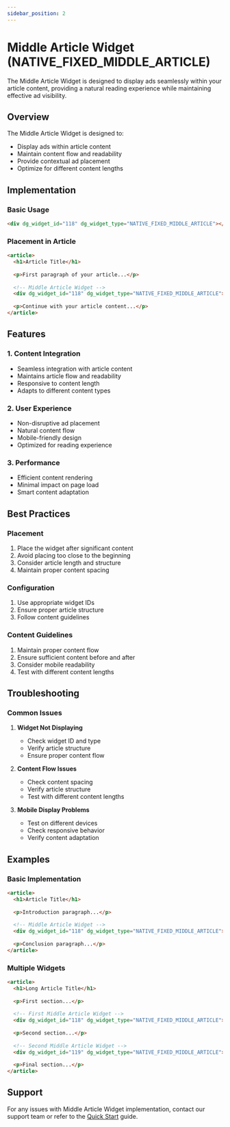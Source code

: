 ```yaml
---
sidebar_position: 2
---
```


# Middle Article Widget (NATIVE_FIXED_MIDDLE_ARTICLE)

The Middle Article Widget is designed to display ads seamlessly within your article content, providing a natural reading experience while maintaining effective ad visibility.

## Overview

The Middle Article Widget is designed to:
- Display ads within article content
- Maintain content flow and readability
- Provide contextual ad placement
- Optimize for different content lengths

## Implementation

### Basic Usage
```html
<div dg_widget_id="118" dg_widget_type="NATIVE_FIXED_MIDDLE_ARTICLE"></div>
```

### Placement in Article
```html
<article>
  <h1>Article Title</h1>
  
  <p>First paragraph of your article...</p>
  
  <!-- Middle Article Widget -->
  <div dg_widget_id="118" dg_widget_type="NATIVE_FIXED_MIDDLE_ARTICLE"></div>
  
  <p>Continue with your article content...</p>
</article>
```

## Features

### 1. Content Integration
- Seamless integration with article content
- Maintains article flow and readability
- Responsive to content length
- Adapts to different content types

### 2. User Experience
- Non-disruptive ad placement
- Natural content flow
- Mobile-friendly design
- Optimized for reading experience

### 3. Performance
- Efficient content rendering
- Minimal impact on page load
- Smart content adaptation

## Best Practices

### Placement
1. Place the widget after significant content
2. Avoid placing too close to the beginning
3. Consider article length and structure
4. Maintain proper content spacing

### Configuration
1. Use appropriate widget IDs
2. Ensure proper article structure
3. Follow content guidelines

### Content Guidelines
1. Maintain proper content flow
2. Ensure sufficient content before and after
3. Consider mobile readability
4. Test with different content lengths

## Troubleshooting

### Common Issues
1. **Widget Not Displaying**
   - Check widget ID and type
   - Verify article structure
   - Ensure proper content flow

2. **Content Flow Issues**
   - Check content spacing
   - Verify article structure
   - Test with different content lengths

3. **Mobile Display Problems**
   - Test on different devices
   - Check responsive behavior
   - Verify content adaptation

## Examples

### Basic Implementation
```html
<article>
  <h1>Article Title</h1>
  
  <p>Introduction paragraph...</p>
  
  <!-- Middle Article Widget -->
  <div dg_widget_id="118" dg_widget_type="NATIVE_FIXED_MIDDLE_ARTICLE"></div>
  
  <p>Conclusion paragraph...</p>
</article>
```

### Multiple Widgets
```html
<article>
  <h1>Long Article Title</h1>
  
  <p>First section...</p>
  
  <!-- First Middle Article Widget -->
  <div dg_widget_id="118" dg_widget_type="NATIVE_FIXED_MIDDLE_ARTICLE"></div>
  
  <p>Second section...</p>
  
  <!-- Second Middle Article Widget -->
  <div dg_widget_id="119" dg_widget_type="NATIVE_FIXED_MIDDLE_ARTICLE"></div>
  
  <p>Final section...</p>
</article>
```

## Support
For any issues with Middle Article Widget implementation, contact our support team or refer to the [Quick Start](/docs/quick-start) guide. 